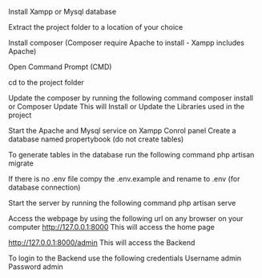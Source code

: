 
Install Xampp or Mysql database

Extract the project folder to a location of your choice

Install composer (Composer require Apache to install - Xampp includes Apache)

Open Command Prompt (CMD)

cd to the project folder

Update the composer by running the following command
composer install or Composer Update
This will Install or Update the Libraries used in the project

Start the Apache and Mysql service on Xampp Conrol panel
Create a database named propertybook (do not create tables)

To generate tables in the database run the following command
php artisan migrate

If there is no .env file compy the .env.example and rename to .env (for database connection)

Start the server by running the following command
php artisan serve

Access the webpage by using the following url on any browser on your computer
http://127.0.0.1:8000
This will access the home page

http://127.0.0.1:8000/admin
This will access the Backend

To login to the Backend use the following credentials
Username        admin
Password        admin


